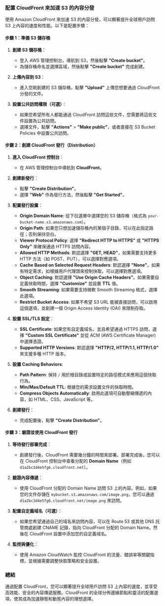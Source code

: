 ### 配置 CloudFront 來加速 S3 的內容分發

使用 Amazon CloudFront 來加速 S3 的內容分發，可以顯著提升全球用戶訪問 S3 上內容的速度和性能。以下是配置步驟：

#### **步驟 1：準備 S3 儲存桶**
1. **創建 S3 儲存桶**：
   - 登入 AWS 管理控制台，導航到 S3，然後點擊 **"Create bucket"**。
   - 為儲存桶命名並選擇區域，然後點擊 **"Create bucket"** 完成創建。

2. **上傳內容到 S3**：
   - 進入您剛創建的 S3 儲存桶，點擊 **"Upload"** 上傳您想要通過 CloudFront 分發的文件。

3. **設置公共訪問權限（可選）**：
   - 如果您希望所有人都能通過 CloudFront 訪問這些文件，您需要將這些文件設置為公共訪問。
   - 選擇文件，點擊 **"Actions"** > **"Make public"**，或者直接在 S3 Bucket Policies 中設置公共訪問。

#### **步驟 2：創建 CloudFront 發行（Distribution）**
1. **進入 CloudFront 控制台**：
   - 在 AWS 管理控制台中導航到 **CloudFront**。

2. **創建新發行**：
   - 點擊 **"Create Distribution"**。
   - 選擇 **"Web"** 作為發行方法，然後點擊 **"Get Started"**。

3. **配置發行設置**：
   - **Origin Domain Name**: 從下拉選單中選擇您的 S3 儲存桶（格式為 `your-bucket-name.s3.amazonaws.com`）。
   - **Origin Path**: 如果您只想加速儲存桶內的某個子目錄，可以在此指定路徑；否則保持空白。
   - **Viewer Protocol Policy**: 選擇 **"Redirect HTTP to HTTPS"** 或 **"HTTPS Only"** 來確保通過 HTTPS 訪問內容。
   - **Allowed HTTP Methods**: 默認選擇 **"GET, HEAD"**，如果需要支持更多 HTTP 方法（如 POST、PUT），可以選擇對應選項。
   - **Cache Based on Selected Request Headers**: 默認選擇 **"None"**。如果有特定需求，如根據用戶代理頭來控制快取，可以選擇對應選項。
   - **Object Caching**: 默認選擇 **"Use Origin Cache Headers"**。如果需要自定義快取時間，選擇 **"Customize"** 並設置 **TTL** 值。
   - **Smooth Streaming**: 如果需要支持微軟 Smooth Streaming 格式，選擇此選項。
   - **Restrict Bucket Access**: 如果不希望 S3 URL 能被直接訪問，可以啟用這個選項，並創建一個 Origin Access Identity (OAI) 來限制存取。

4. **設置 SSL/TLS 設定**：
   - **SSL Certificate**: 如果您有自定義域名，並且希望通過 HTTPS 訪問，選擇 **"Custom SSL Certificate"** 並從 ACM (AWS Certificate Manager) 中選擇憑證。
   - **Supported HTTP Versions**: 默認選擇 **"HTTP/2, HTTP/1.1, HTTP/1.0"** 來支援多種 HTTP 版本。

5. **設置 Caching Behaviors**:
   - **Path Pattern**: 保持 `/` 用於根目錄或設置特定的路徑模式來應用這個快取行為。
   - **Min/Max/Default TTL**: 根據您的需求設置文件的快取時間。
   - **Compress Objects Automatically**: 啟用此選項可自動壓縮傳遞的內容，如 HTML、CSS、JavaScript 等。

6. **創建發行**：
   - 完成配置後，點擊 **"Create Distribution"**。

#### **步驟 3：驗證並使用 CloudFront 發行**

1. **等待發行部署完成**：
   - 創建發行後，CloudFront 需要幾分鐘的時間來部署。部署完成後，您可以在 CloudFront 控制台中查看分配的 **Domain Name**（例如 `d1a2bc3d4e5fg6.cloudfront.net`）。

2. **驗證內容傳遞**：
   - 使用 CloudFront 分配的 Domain Name 訪問 S3 上的內容。例如，如果您的文件存儲在 `mybucket.s3.amazonaws.com/image.png`，您可以通過 `d1a2bc3d4e5fg6.cloudfront.net/image.png` 來訪問。

3. **配置自定義域名（可選）**：
   - 如果您希望通過自己的域名來訪問內容，可以在 Route 53 或其他 DNS 託管商處創建 CNAME 記錄，指向 CloudFront 分配的 Domain Name。然後在 CloudFront 設置中添加您的自定義域名。

4. **監控與優化**：
   - 使用 Amazon CloudWatch 監控 CloudFront 的流量、錯誤率等關鍵指標，並根據需要調整快取策略和安全設置。

### 總結

通過配置 CloudFront，您可以顯著提升全球用戶訪問 S3 上內容的速度，並享受高效能、安全的內容傳遞服務。CloudFront 的全球分佈邊緣節點和靈活的配置選項，使其成為加速靜態和動態內容的理想選擇。